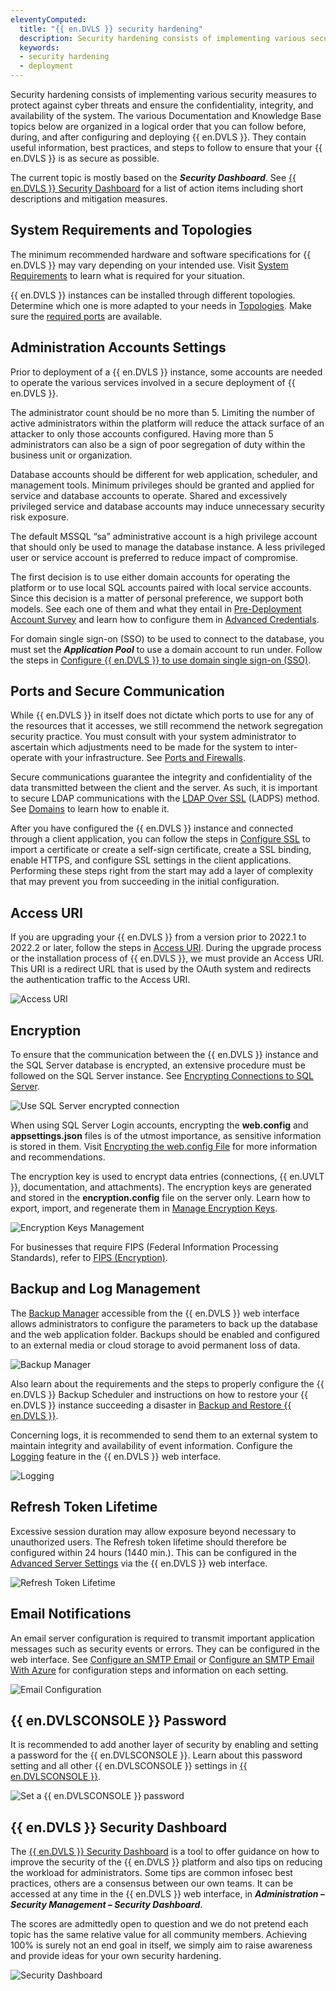 ```yaml
---
eleventyComputed:
  title: "{{ en.DVLS }} security hardening"
  description: Security hardening consists of implementing various security measures to protect against cyber threats and ensure the confidentiality, integrity, and availability of the system.
  keywords:
  - security hardening
  - deployment
---
```

Security hardening consists of implementing various security measures to protect against cyber threats and ensure the confidentiality, integrity, and availability of the system. The various Documentation and Knowledge Base topics below are organized in a logical order that you can follow before, during, and after configuring and deploying {{ en.DVLS }}. They contain useful information, best practices, and steps to follow to ensure that your {{ en.DVLS }} is as secure as possible.

The current topic is mostly based on the ***Security Dashboard***. See [{{ en.DVLS }} Security Dashboard](/kb/devolutions-server/knowledge-base/server-security-dashboard/) for a list of action items including short descriptions and mitigation measures.

## System Requirements and Topologies
The minimum recommended hardware and software specifications for {{ en.DVLS }} may vary depending on your intended use. Visit [System Requirements](/server/overview/system-requirements/) to learn what is required for your situation.

{{ en.DVLS }} instances can be installed through different topologies. Determine which one is more adapted to your needs in [Topologies](/server/overview/topologies/). Make sure the [required ports](#ports-and-secure-communication) are available.

## Administration Accounts Settings
Prior to deployment of a {{ en.DVLS }} instance, some accounts are needed to operate the various services involved in a secure deployment of {{ en.DVLS }}.

The administrator count should be no more than 5. Limiting the number of active administrators within the platform will reduce the attack surface of an attacker to only those accounts configured. Having more than 5 administrators can also be a sign of poor segregation of duty within the business unit or organization.

Database accounts should be different for web application, scheduler, and management tools. Minimum privileges should be granted and applied for service and database accounts to operate. Shared and excessively privileged service and database accounts may induce unnecessary security risk exposure.

The default MSSQL “sa” administrative account is a high privilege account that should only be used to manage the database instance. A less privileged user or service account is preferred to reduce impact of compromise.

The first decision is to use either domain accounts for operating the platform or to use local SQL accounts paired with local service accounts. Since this decision is a matter of personal preference, we support both models. See each one of them and what they entail in [Pre-Deployment Account Survey](/kb/devolutions-server/knowledge-base/pre-deployment-account-survey/) and learn how to configure them in [Advanced Credentials](/server/management/devolutions-server-console/devolutions-server-settings/database/advanced-credentials/).

For domain single sign-on (SSO) to be used to connect to the database, you must set the ***Application Pool*** to use a domain account to run under. Follow the steps in [Configure {{ en.DVLS }} to use domain single sign-on (SSO)](/kb/devolutions-server/how-to-articles/configure-server-use-domain-sso/).

## Ports and Secure Communication
While {{ en.DVLS }} in itself does not dictate which ports to use for any of the resources that it accesses, we still recommend the network segregation security practice. You must consult with your system administrator to ascertain which adjustments need to be made for the system to inter-operate with your infrastructure. See [Ports and Firewalls](/kb/devolutions-server/knowledge-base/ports-firewalls/).

Secure communications guarantee the integrity and confidentiality of the data transmitted between the client and the server. As such, it is important to secure LDAP communications with the [LDAP Over SSL](/server/getting-started/security-checklist/ldap-over-ssl/) (LADPS) method. See [Domains](/server/web-interface/administration/configuration/server-settings/general/authentication/domain/) to learn how to enable it.

After you have configured the {{ en.DVLS }} instance and connected through a client application, you can follow the steps in [Configure SSL](/kb/devolutions-server/how-to-articles/configure-ssl/) to import a certificate or create a self-sign certificate, create a SSL binding, enable HTTPS, and configure SSL settings in the client applications. Performing these steps right from the start may add a layer of complexity that may prevent you from succeeding in the initial configuration.

## Access URI
If you are upgrading your {{ en.DVLS }} from a version prior to 2022.1 to 2022.2 or later, follow the steps in [Access URI](/kb/devolutions-server/knowledge-base/access-uri/). During the upgrade process or the installation process of {{ en.DVLS }}, we must provide an Access URI. This URI is a redirect URL that is used by the OAuth system and redirects the authentication traffic to the Access URI.

![Access URI](https://cdnweb.devolutions.net/docs/docs_en_kb_KB2211.png)

## Encryption
To ensure that the communication between the {{ en.DVLS }} instance and the SQL Server database is encrypted, an extensive procedure must be followed on the SQL Server instance. See [Encrypting Connections to SQL Server](/server/getting-started/security-checklist/encrypting-connections-sql-server/).

![Use SQL Server encrypted connection](https://cdnweb.devolutions.net/docs/docs_en_kb_KB2212.png)

When using SQL Server Login accounts, encrypting the **web.config** and **appsettings.json** files is of the utmost importance, as sensitive information is stored in them. Visit [Encrypting the web.config File](/kb/devolutions-server/how-to-articles/encrypting-web-config-file/) for more information and recommendations.

The encryption key is used to encrypt data entries (connections, {{ en.UVLT }}, documentation, and attachments). The encryption keys are generated and stored in the **encryption.config** file on the server only. Learn how to export, import, and regenerate them in [Manage Encryption Keys](/kb/devolutions-server/how-to-articles/manage-encryption-keys/).

![Encryption Keys Management](https://cdnweb.devolutions.net/docs/docs_en_kb_KB2213.png)

For businesses that require FIPS (Federal Information Processing Standards), refer to [FIPS (Encryption)](/kb/remote-desktop-manager/troubleshooting-articles/forticlient/fips-encryption/).

## Backup and Log Management
The [Backup Manager](/server/web-interface/administration/backup/backup-manager/) accessible from the {{ en.DVLS }} web interface allows administrators to configure the parameters to back up the database and the web application folder. Backups should be enabled and configured to an external media or cloud storage to avoid permanent loss of data.

![Backup Manager](https://cdnweb.devolutions.net/docs/docs_en_kb_KB2214.png)

Also learn about the requirements and the steps to properly configure the {{ en.DVLS }} Backup Scheduler and instructions on how to restore your {{ en.DVLS }} instance succeeding a disaster in [Backup and Restore {{ en.DVLS }}](/kb/devolutions-server/knowledge-base/backup-restore-server/).

Concerning logs, it is recommended to send them to an external system to maintain integrity and availability of event information. Configure the [Logging](/server/web-interface/administration/configuration/server-settings/general/logging/) feature in the {{ en.DVLS }} web interface.

![Logging](https://cdnweb.devolutions.net/docs/docs_en_kb_KB2215.png)

## Refresh Token Lifetime
Excessive session duration may allow exposure beyond necessary to unauthorized users. The Refresh token lifetime should therefore be configured within 24 hours (1440 min.). This can be configured in the [Advanced Server Settings](/server/web-interface/administration/configuration/server-settings/general/advanced/) via the {{ en.DVLS }} web interface.

![Refresh Token Lifetime](https://cdnweb.devolutions.net/docs/docs_en_kb_KB2216.png)

## Email Notifications
An email server configuration is required to transmit important application messages such as security events or errors. They can be configured in the web interface. See [Configure an SMTP Email](/kb/devolutions-server/how-to-articles/configure-smtp-server/configure-smtp-email/) or [Configure an SMTP Email With Azure](/kb/devolutions-server/how-to-articles/configure-smtp-server/configure-smtp-email-azure/) for configuration steps and information on each setting.

![Email Configuration](https://cdnweb.devolutions.net/docs/docs_en_kb_KB2217.png)

## {{ en.DVLSCONSOLE }} Password
It is recommended to add another layer of security by enabling and setting a password for the {{ en.DVLSCONSOLE }}. Learn about this password setting and all other {{ en.DVLSCONSOLE }} settings in [{{ en.DVLSCONSOLE }}](/server/management/devolutions-server-console/).

![Set a {{ en.DVLSCONSOLE }} password](https://cdnweb.devolutions.net/docs/docs_en_kb_KB2218.png)

## {{ en.DVLS }} Security Dashboard
The [{{ en.DVLS }} Security Dashboard](/kb/devolutions-server/knowledge-base/server-security-dashboard/) is a tool to offer guidance on how to improve the security of the {{ en.DVLS }} platform and also tips on reducing the workload for administrators. Some tips are common infosec best practices, others are a consensus between our own teams. It can be accessed at any time in the {{ en.DVLS }} web interface, in ***Administration – Security Management – Security Dashboard***.

The scores are admittedly open to question and we do not pretend each topic has the same relative value for all community members. Achieving 100% is surely not an end goal in itself, we simply aim to raise awareness and provide ideas for your own security hardening.

![Security Dashboard](https://cdnweb.devolutions.net/docs/docs_en_kb_KB2210.png)
